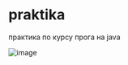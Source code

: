 # praktika
практика по курсу прога на java

![image](https://github.com/uiovan/praktika/assets/152408698/66117604-1d65-4639-89a1-9c4ff9d89f12)

